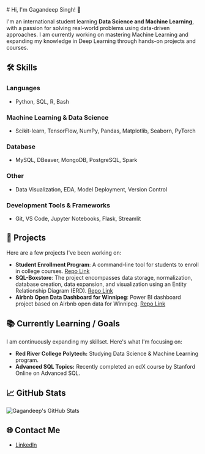 <header>
<link rel="stylesheet" type='text/css' href="https://cdn.jsdelivr.net/gh/devicons/devicon@latest/devicon.min.css" />
</header>
# Hi, I'm Gagandeep Singh! 👋

I'm an international student learning **Data Science and Machine Learning**, with a passion for solving real-world problems using data-driven approaches. I am currently working on mastering Machine Learning and expanding my knowledge in Deep Learning through hands-on projects and courses.

## 🛠 Skills
<div align="center">
  <i class="devicon-python-plain-wordmark" style="font-size: 30px"></i>
  <i class="devicon-anaconda-original" style="font-size: 30px"></i>
  <i class="devicon-github-original-wordmark" style="font-size: 30px"></i>
  <i class="devicon-html5-plain-wordmark" style="font-size: 30px"></i>
  <i class="devicon-javascript-plain" style="font-size: 30px"></i>
  <i class="devicon-jupyter-plain-wordmark" style="font-size: 30px"></i>
  <i class="devicon-mariadb-original-wordmark" style="font-size: 30px"></i>
  <i class="devicon-mysql-original" style="font-size: 30px"></i>
  <i class="devicon-numpy-plain" style="font-size: 30px"></i>
  <i class="devicon-postgresql-plain-wordmark" style="font-size: 30px"></i>
  <i class="devicon-scikitlearn-plain" style="font-size: 30px"></i>
  <i class="devicon-vscode-plain" style="font-size: 30px"></i>
  <i class="devicon-azuresqldatabase-plain" style="font-size: 30px"></i>
  <i class="devicon-bash-plain" style="font-size: 30px"></i>
  <i class="devicon-git-plain" style="font-size: 30px"></i>
  <i class="devicon-pandas-plain-wordmark" style="font-size: 30px"></i>
  <i class="devicon-r-plain" style="font-size: 30px"></i>
  <i class="devicon-streamlit-plain" style="font-size: 30px"></i>
</div>

### Languages
- Python, SQL, R, Bash

### Machine Learning & Data Science
- Scikit-learn, TensorFlow, NumPy, Pandas, Matplotlib, Seaborn, PyTorch

### Database
- MySQL, DBeaver, MongoDB, PostgreSQL, Spark

### Other
- Data Visualization, EDA, Model Deployment, Version Control

### Development Tools & Frameworks
- Git, VS Code, Jupyter Notebooks, Flask, Streamlit

## 📂 Projects

Here are a few projects I've been working on:

- **Student Enrollment Program**: A command-line tool for students to enroll in college courses. [Repo Link](https://github.com/gdsai4903/online_student_portal.git)
- **SQL-Boxstore**: The project encompasses data storage, normalization, database creation, data expansion, and visualization using an Entity Relationship Diagram (ERD). [Repo Link](https://github.com/gdsai4903/SQL-BoxStore.git)
- **Airbnb Open Data Dashboard for Winnipeg**: Power BI dashboard project based on Airbnb open data for Winnipeg. [Repo Link](https://github.com/gdsai4903/airbnb-dashboard.git)

## 📚 Currently Learning / Goals
I am continuously expanding my skillset. Here's what I'm focusing on:
- **Red River College Polytech:** Studying Data Science & Machine Learning program. 
- **Advanced SQL Topics:** Recently completed an edX course by Stanford Online on Advanced SQL.

## 📈 GitHub Stats
![Gagandeep's GitHub Stats](https://github-readme-stats.vercel.app/api?username=gdsai4903&show_icons=true&theme=radical)

## 🌐 Contact Me
- <a href="https://www.linkedin.com/in/gagandeep-singh-354567242/" target="_blank">LinkedIn</a>
